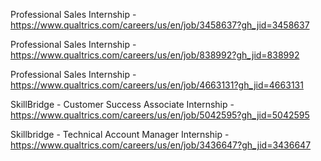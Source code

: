 Professional Sales Internship - https://www.qualtrics.com/careers/us/en/job/3458637?gh_jid=3458637

Professional Sales Internship - https://www.qualtrics.com/careers/us/en/job/838992?gh_jid=838992

Professional Sales Internship - https://www.qualtrics.com/careers/us/en/job/4663131?gh_jid=4663131

SkillBridge - Customer Success Associate Internship - https://www.qualtrics.com/careers/us/en/job/5042595?gh_jid=5042595

Skillbridge - Technical Account Manager Internship - https://www.qualtrics.com/careers/us/en/job/3436647?gh_jid=3436647

